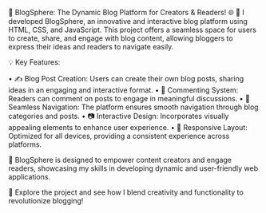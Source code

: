 📝 BlogSphere: The Dynamic Blog Platform for Creators & Readers! 🌐
🚀 I developed BlogSphere, an innovative and interactive blog platform using HTML, CSS, and JavaScript. This project offers a seamless space for users to create, share, and engage with blog content, allowing bloggers to express their ideas and readers to navigate easily.

💡 Key Features:

• ✍️ Blog Post Creation: Users can create their own blog posts, sharing ideas in an engaging and interactive format.
• 💬 Commenting System: Readers can comment on posts to engage in meaningful discussions.
• 🔄 Seamless Navigation: The platform ensures smooth navigation through blog categories and posts.
• 📷 Interactive Design: Incorporates visually appealing elements to enhance user experience.
• 📱 Responsive Layout: Optimized for all devices, providing a consistent experience across platforms.

🎯 BlogSphere is designed to empower content creators and engage readers, showcasing my skills in developing dynamic and user-friendly web applications.

🔗 Explore the project and see how I blend creativity and functionality to revolutionize blogging!
